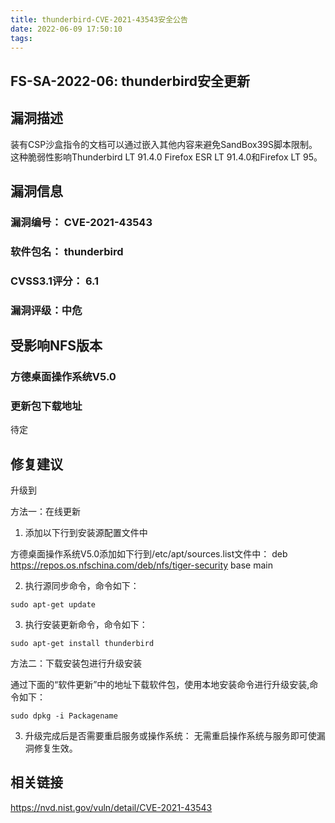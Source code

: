 ```yaml
---
title: thunderbird-CVE-2021-43543安全公告
date: 2022-06-09 17:50:10
tags:
---
```

## FS-SA-2022-06: thunderbird安全更新

## 漏洞描述

装有CSP沙盒指令的文档可以通过嵌入其他内容来避免SandBox39S脚本限制。这种脆弱性影响Thunderbird LT 91.4.0 Firefox ESR LT 91.4.0和Firefox LT 95。

## 漏洞信息

###    漏洞编号： CVE-2021-43543

###    软件包名： thunderbird

###    CVSS3.1评分： 6.1

###    漏洞评级：中危

## 受影响NFS版本

###    方德桌面操作系统V5.0

### 更新包下载地址

待定

## 修复建议

升级到 

方法一：在线更新

1. 添加以下行到安装源配置文件中

方德桌面操作系统V5.0添加如下行到/etc/apt/sources.list文件中：
deb https://repos.os.nfschina.com/deb/nfs/tiger-security base main

2. 执行源同步命令，命令如下：

```
sudo apt-get update
```

3. 执行安装更新命令，命令如下：

```
sudo apt-get install thunderbird
```

方法二：下载安装包进行升级安装

通过下面的“软件更新”中的地址下载软件包，使用本地安装命令进行升级安装,命令如下：

```
sudo dpkg -i Packagename
```

3. 升级完成后是否需要重启服务或操作系统：
   无需重启操作系统与服务即可使漏洞修复生效。

## 相关链接

https://nvd.nist.gov/vuln/detail/CVE-2021-43543

